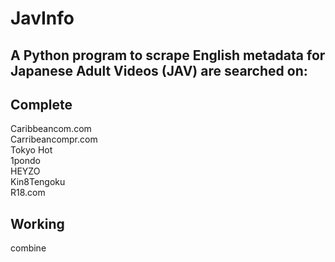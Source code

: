 # JavInfo  
## A Python program to scrape English  metadata for Japanese Adult Videos (JAV) are searched on:  


## Complete    
Caribbeancom.com  
Carribeancompr.com    
Tokyo Hot   
1pondo  
HEYZO   
Kin8Tengoku   
R18.com   
##  Working  
combine 

